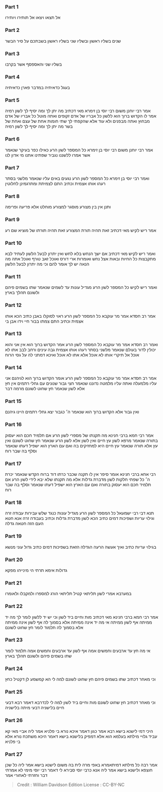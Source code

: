 
### Part 1
אל תצאו ויצאו אל תותירו ויותירו

### Part 2
שנים בשליו ראשון ובשליו שני בשליו ראשון בשבתכם על סיר הבשר

### Part 3
בשליו שני והאספסף אשר בקרבו

### Part 4
בעגל כדאיתיה במדבר פארן כדאיתיה

### Part 5
אמר רבי יוחנן משום רבי יוסי בן זימרא מאי דכתיב מה יתן לך ומה יסיף לך לשון רמיה אמר לו הקדוש ברוך הוא ללשון כל אבריו של אדם זקופים ואתה מוטל כל אבריו של אדם מבחוץ ואתה מבפנים ולא עוד אלא שהקפתי לך שתי חומות אחת של עצם ואחת של בשר מה יתן לך ומה יסיף לך לשון רמיה

### Part 6
אמר רבי יוחנן משום רבי יוסי בן זימרא כל המספר לשון הרע כאילו כפר בעיקר שנאמר אשר אמרו ללשננו נגביר שפתינו אתנו מי אדון לנו

### Part 7
ואמר רבי יוסי בן זימרא כל המספר לשון הרע נגעים באים עליו שנאמר מלשני בסתר רעהו אותו אצמית וכתיב התם לצמיתת ומתרגמינן לחלוטין

### Part 8
ותנן אין בין מצורע מוסגר למצורע מוחלט אלא פריעה ופרימה

### Part 9
אמר ריש לקיש מאי דכתיב זאת תהיה תורת המצורע זאת תהיה תורתו של מוציא שם רע

### Part 10
ואמר ריש לקיש מאי דכתיב אם ישך הנחש בלא לחש ואין יתרון לבעל הלשון לעתיד לבא מתקבצות כל החיות ובאות אצל נחש ואומרות ארי דורס ואוכל זאב טורף ואוכל אתה מה הנאה יש לך אומר להם וכי מה יתרון לבעל הלשון

### Part 11
ואמר ריש לקיש כל המספר לשון הרע מגדיל עונות עד לשמים שנאמר שתו בשמים פיהם ולשונם תהלך בארץ

### Part 12
אמר רב חסדא אמר מר עוקבא כל המספר לשון הרע ראוי לסוקלו באבן כתיב הכא אותו אצמית וכתיב התם צמתו בבור חיי וידו אבן בי

### Part 13
ואמר רב חסדא אמר מר עוקבא כל המספר לשון הרע אמר הקדוש ברוך הוא אין אני והוא יכולין לדור בעולם שנאמר מלשני בסתר רעהו אותו אצמית גבה עינים ורחב לבב אתו לא אוכל אל תיקרי אותו לא אוכל אלא אתו לא אוכל ואיכא דמתני לה על גסי הרוח

### Part 14
אמר רב חסדא אמר מר עוקבא כל המספר לשון הרע אומר הקדוש ברוך הוא לגיהנם אני עליו מלמעלה ואתה עליו מלמטה נדוננו שנאמר חצי גבור שנונים עם גחלי רתמים אין חץ אלא לשון שנאמר חץ שחוט לשונם מרמה דבר

### Part 15
ואין גבור אלא הקדוש ברוך הוא שנאמר ה׳ כגבור יצא גחלי רתמים היינו גיהנם

### Part 16
אמר רבי חמא ברבי חנינא מה תקנתו של מספרי לשון הרע אם תלמיד חכם הוא יעסוק בתורה שנאמר מרפא לשון עץ חיים ואין לשון אלא לשון הרע שנאמר חץ שחוט לשונם ואין עץ אלא תורה שנאמר עץ חיים היא למחזיקים בה ואם עם הארץ הוא ישפיל דעתו שנאמר וסלף בה שבר רוח

### Part 17
רבי אחא ברבי חנינא אומר סיפר אין לו תקנה שכבר כרתו דוד ברוח הקדש שנאמר יכרת ה׳ כל שפתי חלקות לשון מדברת גדלות אלא מה תקנתו שלא יבא לידי לשון הרע אם תלמיד חכם הוא יעסוק בתורה ואם עם הארץ הוא ישפיל דעתו שנאמר וסלף בה שבר רוח

### Part 18
תנא דבי רבי ישמעאל כל המספר לשון הרע מגדיל עונות כנגד שלש עבירות עבודה זרה וגילוי עריות ושפיכות דמים כתיב הכא לשון מדברת גדלות וכתיב בעבודה זרה אנא חטא העם הזה חטאה גדלה

### Part 19
בגילוי עריות כתיב ואיך אעשה הרעה הגדלה הזאת בשפיכות דמים כתיב גדול עוני מנשא

### Part 20
גדולות אימא תרתי הי מינייהו מפקא

### Part 21
במערבא אמרי לשון תליתאי קטיל תליתאי הורג למספרו ולמקבלו ולאומרו

### Part 22
אמר רבי חמא ברבי חנינא מאי דכתיב מות וחיים ביד לשון וכי יש יד ללשון לומר לך מה יד ממיתה אף לשון ממיתה אי מה יד אינה ממיתה אלא בסמוך לה אף לשון אינה ממיתה אלא בסמוך לה תלמוד לומר חץ שחוט לשונם

### Part 23
אי מה חץ עד ארבעים וחמשים אמה אף לשון עד ארבעים וחמשים אמה תלמוד לומר שתו בשמים פיהם ולשונם תהלך בארץ

### Part 24
וכי מאחר דכתיב שתו בשמים פיהם חץ שחוט לשונם למה לי הא קמשמע לן דקטיל כחץ

### Part 25
וכי מאחר דכתיב חץ שחוט לשונם מות וחיים ביד לשון למה לי לכדרבא דאמר רבא דבעי חיים בלישניה דבעי מיתה בלישניה

### Part 26
היכי דמי לישנא בישא רבא אמר כגון דאמר איכא נורא בי פלניא אמר ליה אביי מאי קא עביד גלויי מילתא בעלמא הוא אלא דמפיק בלישנא בישא דאמר היכא משתכח נורא אלא בי פלניא

### Part 27
אמר רבה כל מילתא דמיתאמרא באפי מרה לית בה משום לישנא בישא אמר ליה כל שכן חוצפא ולישנא בישא אמר ליה אנא כרבי יוסי סבירא לי דאמר רבי יוסי מימי לא אמרתי דבר וחזרתי לאחורי אמר

>Credit : William Davidson Edition
>License : CC-BY-NC